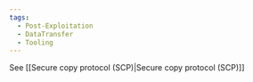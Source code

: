 ```yaml
---
tags:
  - Post-Exploitation
  - DataTransfer
  - Tooling
---
```

See [[Secure copy protocol (SCP)|Secure copy protocol (SCP)]]
